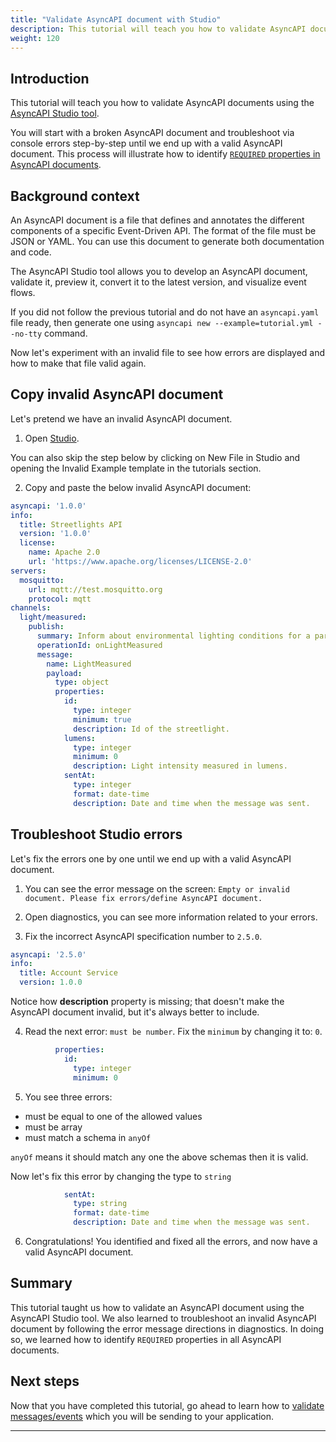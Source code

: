 ```yaml
---
title: "Validate AsyncAPI document with Studio"
description: This tutorial will teach you how to validate AsyncAPI documents using the AsyncAPI Studio tool.
weight: 120
---
```


## Introduction
This tutorial will teach you how to validate AsyncAPI documents using the [AsyncAPI Studio tool](https://studio.asyncapi.com/).

You will start with a broken AsyncAPI document and troubleshoot via console errors step-by-step until we end up with a valid AsyncAPI document. This process will illustrate how to identify [`REQUIRED` properties in AsyncAPI documents](https://www.asyncapi.com/docs/reference/specification/latest#A2SObject).

## Background context
An AsyncAPI document is a file that defines and annotates the different components of a specific Event-Driven API. The format of the file must be JSON or YAML. You can use this document to generate both documentation and code.

The AsyncAPI Studio tool allows you to develop an AsyncAPI document, validate it, preview it, convert it to the latest version, and visualize event flows.

<Remember>

If you did not follow the previous tutorial and do not have an `asyncapi.yaml` file ready, then generate one using `asyncapi new --example=tutorial.yml --no-tty` command.

</Remember>

Now let's experiment with an invalid file to see how errors are displayed and how to make that file valid again.

## Copy invalid AsyncAPI document
Let's pretend we have an invalid AsyncAPI document.

1. Open [Studio](https://studio.asyncapi.com/).

<Remember>

You can also skip the step below by clicking on New File in Studio and opening the Invalid Example template in the tutorials section.

</Remember>

2. Copy and paste the below invalid AsyncAPI document:

```yaml
asyncapi: '1.0.0'
info:
  title: Streetlights API
  version: '1.0.0'
  license:
    name: Apache 2.0
    url: 'https://www.apache.org/licenses/LICENSE-2.0'
servers:
  mosquitto:
    url: mqtt://test.mosquitto.org
    protocol: mqtt
channels:
  light/measured:
    publish:
      summary: Inform about environmental lighting conditions for a particular streetlight.
      operationId: onLightMeasured
      message:
        name: LightMeasured
        payload:
          type: object
          properties:
            id:
              type: integer
              minimum: true
              description: Id of the streetlight.
            lumens:
              type: integer
              minimum: 0
              description: Light intensity measured in lumens.
            sentAt:
              type: integer
              format: date-time
              description: Date and time when the message was sent.
 ``` 
 
## Troubleshoot Studio errors
Let's fix the errors one by one until we end up with a valid AsyncAPI document.
 
1. You can see the error message on the screen: `Empty or invalid document. Please fix errors/define AsyncAPI document.`

2. Open diagnostics, you can see more information related to your errors.

3. Fix the incorrect AsyncAPI specification number to `2.5.0`.
 
```yaml
asyncapi: '2.5.0'
info:
  title: Account Service
  version: 1.0.0
  ```
<Remember>
Notice how <b>description</b> property is missing; that doesn't make the AsyncAPI document invalid, but it's always better to include.
</Remember>

4. Read the next error: `must be number`. Fix the `minimum` by changing it to: `0`.

```yaml
          properties:
            id:
              type: integer
              minimum: 0
``` 
5. You see three errors:
- must be equal to one of the allowed values
- must be array
- must match a schema in `anyOf`

`anyOf` means it should match any one the above schemas then it is valid.

Now let's fix this error by changing the type to `string`

```yaml
            sentAt:
              type: string
              format: date-time
              description: Date and time when the message was sent.
```

6. Congratulations! You identified and fixed all the errors, and now have a valid AsyncAPI document.

## Summary
This tutorial taught us how to validate an AsyncAPI document using the AsyncAPI Studio tool. We also learned to troubleshoot an invalid AsyncAPI document by following the error message directions in diagnostics. In doing so, we learned how to identify `REQUIRED` properties in all AsyncAPI documents.

## Next steps
Now that you have completed this tutorial, go ahead to learn how to [validate messages/events]() which you will be sending to your application.

---
